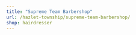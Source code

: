 ```yaml
---
title: "Supreme Team Barbershop"
url: /hazlet-township/supreme-team-barbershop/
shop: hairdresser
---
```

